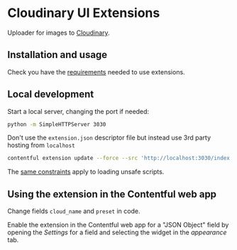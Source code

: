 # Cloudinary UI Extensions

Uploader for images to [Cloudinary](https://cloudinary.com). 

## Installation and usage

Check you have the [requirements](../README.md#requirements) needed to use extensions.

## Local development

Start a local server, changing the port if needed:

```bash
python -m SimpleHTTPServer 3030
```

Don't use the `extension.json` descriptor file but instead use 3rd party hosting from `localhost`

```bash
contentful extension update --force --src 'http://localhost:3030/index.html' --id cloudinary --name cloudinary --field-types Object -field-types Asset
```

The [same constraints](../README.md#debugging-on-your-local-environment) apply to loading unsafe scripts.

## Using the extension in the Contentful web app

Change fields `cloud_name` and `preset` in code.

Enable the extension in the Contentful web app for a "JSON Object" field by opening the _Settings_ for a field and selecting the widget in the _appearance_ tab.
